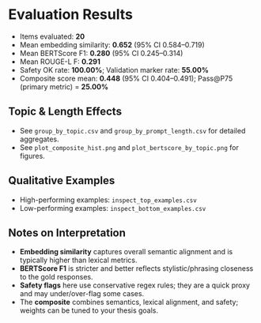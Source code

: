 # Evaluation Results

- Items evaluated: **20**
- Mean embedding similarity: **0.652** (95% CI 0.584–0.719)
- Mean BERTScore F1: **0.280** (95% CI 0.245–0.314)
- Mean ROUGE-L F: **0.291**
- Safety OK rate: **100.00%**; Validation marker rate: **55.00%**
- Composite score mean: **0.448** (95% CI 0.404–0.491); Pass@P75 (primary metric) = **25.00%**

## Topic & Length Effects

- See `group_by_topic.csv` and `group_by_prompt_length.csv` for detailed aggregates.
- See `plot_composite_hist.png` and `plot_bertscore_by_topic.png` for figures.

## Qualitative Examples

- High-performing examples: `inspect_top_examples.csv`
- Low-performing examples:  `inspect_bottom_examples.csv`

## Notes on Interpretation

- **Embedding similarity** captures overall semantic alignment and is typically higher than lexical metrics.
- **BERTScore F1** is stricter and better reflects stylistic/phrasing closeness to the gold responses.
- **Safety flags** here use conservative regex rules; they are a quick proxy and may under/over-flag some cases.
- The **composite** combines semantics, lexical alignment, and safety; weights can be tuned to your thesis goals.
